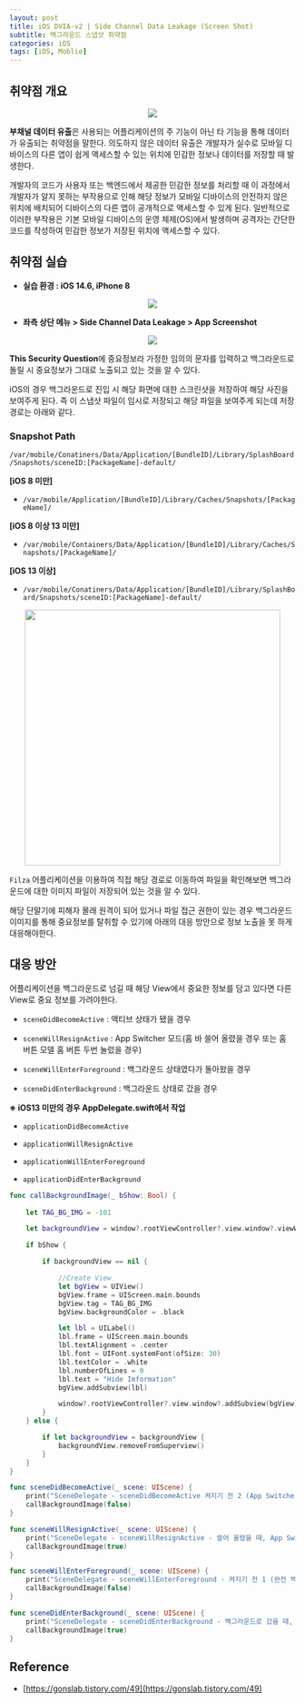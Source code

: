 ```yaml
---
layout: post
title: iOS DVIA-v2 | Side Channel Data Leakage (Screen Shot)
subtitle: 백그라운드 스냅샷 취약점
categories: iOS
tags: [iOS, Moblie]
---
```


## 취약점 개요

<p align="center">
<img src ="https://github.com/peoplstar/peoplstar.github.io/assets/78135526/0ee28872-faff-43cf-863e-49e4bc3026ea">
</p>

**부채널 데이터 유출**은 사용되는 어플리케이션의 주 기능이 아닌 타 기능을 통해 데이터가 유출되는 취약점을 말한다. 의도하지 않은 데이터 유출은 개발자가 실수로 모바일 디바이스의 다른 앱이 쉽게 액세스할 수 있는 위치에 민감한 정보나 데이터를 저장할 때 발생한다. 

개발자의 코드가 사용자 또는 백엔드에서 제공한 민감한 정보를 처리할 때 이 과정에서 개발자가 알지 못하는 부작용으로 인해 해당 정보가 모바일 디바이스의 안전하지 않은 위치에 배치되어 디바이스의 다른 앱이 공개적으로 액세스할 수 있게 된다. 일반적으로 이러한 부작용은 기본 모바일 디바이스의 운영 체제(OS)에서 발생하며 공격자는 간단한 코드를 작성하여 민감한 정보가 저장된 위치에 액세스할 수 있다.

## 취약점 실습

* **실습 환경 : iOS 14.6, iPhone 8**

<p align="center">
<img src ="https://github.com/peoplstar/peoplstar.github.io/assets/78135526/210b2789-38c1-43b7-bbd8-6c9fb23d3396">
</p>

* **좌측 상단 메뉴 > Side Channel Data Leakage > App Screenshot**

<p align="center">
<img src ="https://github.com/peoplstar/peoplstar.github.io/assets/78135526/aa711052-4ed9-479b-a449-5a6f9c2fbf94">
</p>

**This Security Question**에 중요정보라 가정한 임의의 문자를 입력하고 백그라운드로 돌릴 시 중요정보가 그대로 노출되고 있는 것을 알 수 있다.

iOS의 경우 백그라운드로 진입 시 해당 화면에 대한 스크린샷을 저장하여 해당 사진을 보여주게 된다. 즉 이 스냅샷 파일이 임시로 저장되고 해당 파일을 보여주게 되는데 저장 경로는 아래와 같다.

### Snapshot Path

`/var/mobile/Conatiners/Data/Application/[BundleID]/Library/SplashBoard/Snapshots/sceneID:[PackageName]-default/`

**[iOS 8 미만]**

- `/var/mobile/Application/[BundleID]/Library/Caches/Snapshots/[PackageName]/`

**[iOS 8 이상 13 미만]**

- `/var/mobile/Containers/Data/Application/[BundleID]/Library/Caches/Snapshots/[PackageName]/`

**[iOS 13 이상]**

- `/var/mobile/Conatiners/Data/Application/[BundleID]/Library/SplashBoard/Snapshots/sceneID:[PackageName]-default/`

<p align="center">
<img src ="https://github.com/peoplstar/peoplstar.github.io/assets/78135526/773c00e0-f8f0-40dc-93f1-a8ed7f2cd2cb" width = 450>
</p>

`Filza` 어플리케이션을 이용하여 직접 해당 경로로 이동하여 파일을 확인해보면 백그라운드에 대한 이미지 파일이 저장되어 있는 것을 알 수 있다.

해당 단말기에 피해자 몰래 원격이 되어 있거나 파일 접근 권한이 있는 경우 백그라운드 이미지를 통해 중요정보를 탈취할 수 있기에 아래의 대응 방안으로 정보 노출을 못 하게 대응해야한다.

## 대응 방안

어플리케이션을 백그라운드로 넘길 때 해당 View에서 중요한 정보를 담고 있다면 다른 View로 중요 정보를 가려야한다.

* `sceneDidBecomeActive` : 액티브 상태가 됐을 경우

* `sceneWillResignActive` : App Switcher 모드(홈 바 쓸어 올렸을 경우 또는 홈 버튼 모델 홈 버튼 두번 눌렀을 경우)

* `sceneWillEnterForeground` : 백그라운드 상태였다가 돌아왔을 경우

* `sceneDidEnterBackground` : 백그라운드 상태로 갔을 경우

**※ iOS13 미만의 경우 AppDelegate.swift에서 작업**

* `applicationDidBecomeActive`

* `applicationWillResignActive`

* `applicationWillEnterForeground`

* `applicationDidEnterBackground`

```swift
func callBackgroundImage(_ bShow: Bool) {
    
    let TAG_BG_IMG = -101

    let backgroundView = window?.rootViewController?.view.window?.viewWithTag(TAG_BG_IMG)

    if bShow {

        if backgroundView == nil {

            //Create View
            let bgView = UIView()
            bgView.frame = UIScreen.main.bounds
            bgView.tag = TAG_BG_IMG
            bgView.backgroundColor = .black

            let lbl = UILabel()
            lbl.frame = UIScreen.main.bounds
            lbl.textAlignment = .center
            lbl.font = UIFont.systemFont(ofSize: 30)
            lbl.textColor = .white
            lbl.numberOfLines = 0
            lbl.text = "Hide Imformation"
            bgView.addSubview(lbl)

            window?.rootViewController?.view.window?.addSubview(bgView)
        }
    } else {

        if let backgroundView = backgroundView {
            backgroundView.removeFromSuperview()
        }
    }
}

func sceneDidBecomeActive(_ scene: UIScene) {
    print("SceneDelegate - sceneDidBecomeActive 켜지기 전 2 (App Switcher 모드 였다가 돌아올 때)")
    callBackgroundImage(false)
}

func sceneWillResignActive(_ scene: UIScene) {
    print("SceneDelegate - sceneWillResignActive - 쓸어 올렸을 때, App Switcher 모드")
    callBackgroundImage(true)
}

func sceneWillEnterForeground(_ scene: UIScene) {
    print("SceneDelegate - sceneWillEnterForeground - 켜지기 전 1 (완전 백그라운드로 갔다 다시 돌아올 때) 백그라운드로 갔다가 바로 오면 여기 안탐. 백그라운드 1초 있다가 켜야 여기 탐")
    callBackgroundImage(false)
}

func sceneDidEnterBackground(_ scene: UIScene) {
    print("SceneDelegate - sceneDidEnterBackground - 백그라운드로 갔을 때, 홈 눌렀을 때")
    callBackgroundImage(true)
}
```

## Reference

* [https://gonslab.tistory.com/49](https://gonslab.tistory.com/49)